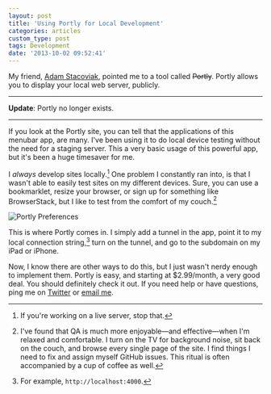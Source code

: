 ```yaml
---
layout: post
title: 'Using Portly for Local Development'
categories: articles
custom_type: post
tags: Development
date: '2013-10-02 09:52:41'
---
```

My friend, [Adam Stacoviak](http://adamstacoviak.com/), pointed me to a tool called ~~Portly~~. Portly allows you to display your local web server, publicly.

---

**Update**: Portly no longer exists.

---

If you look at the Portly site, you can tell that the applications of this menubar app, are many. I've been using it to do local device testing without the need for a staging server. This a very basic usage of this powerful app, but it's been a huge timesaver for me.

I *always* develop sites locally.[^1] One problem I constantly ran into, is that I wasn't able to easily test sites on my different devices. Sure, you can use a bookmarklet, resize your browser, or sign up for something like BrowserStack, but I like to test from the comfort of my couch.[^2]

![Portly Preferences](/uploads/2013/10/portly-screenshot.png "Portly Preferences")

This is where Portly comes in. I simply add a tunnel in the app, point it to my local connection string,[^3] turn on the tunnel,  and go to the subdomain on my iPad or iPhone.

Now, I know there are other ways to do this, but I just wasn't nerdy enough to implement them. Portly is easy, and starting at $2.99/month, a very good deal. You should definitely check it out. If you need help or have questions, ping me on [Twitter](https://twitter.com/ttimsmith) or [email me](mailto:tim@theboldreport.net).

[^1]: If you're working on a live server, stop that.
[^2]: I've found that QA is much more enjoyable—and effective—when I'm relaxed and comfortable. I turn on the TV for background noise, sit back on the couch, and browse every single page of the site. I find things I need to fix and assign myself GitHub issues. This ritual is often accompanied by a cup of coffee as well.
[^3]: For example, `http://localhost:4000`.
